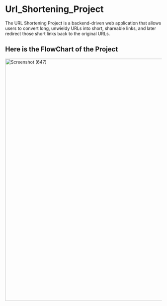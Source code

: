# Url_Shortening_Project
The URL Shortening Project is a backend-driven web application that allows users to convert long, unwieldy URLs into short, shareable links, and later redirect those short links back to the original URLs.

## Here is the FlowChart of the Project
<img width="723" height="776" alt="Screenshot (647)" src="https://github.com/user-attachments/assets/b4d74341-4a36-44b9-a626-528de5448e9a" />

